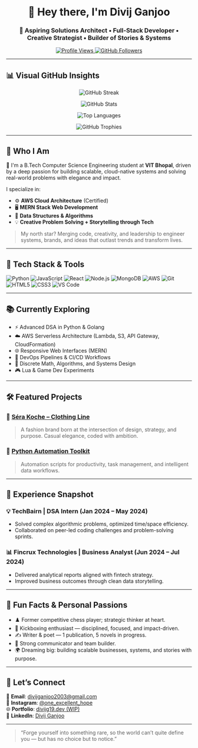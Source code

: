 <h1 align="center">👋 Hey there, I'm Divij Ganjoo</h1>

<h3 align="center">🚀 Aspiring Solutions Architect • Full-Stack Developer • Creative Strategist • Builder of Stories & Systems</h3>

<p align="center">
  <a href="https://github.com/divijg19">
    <img src="https://komarev.com/ghpvc/?username=divijg19&style=flat-square&color=blue" alt="Profile Views" />
  </a>
  <a href="https://github.com/divijg19?tab=followers">
    <img src="https://img.shields.io/github/followers/divijg19?label=Followers&style=flat-square" alt="GitHub Followers" />
  </a>
</p>

---

## 📊 Visual GitHub Insights

<p align="center">
  <img src="https://streak-stats.demolab.com?user=divijg19&theme=tokyonight&hide_border=true" alt="GitHub Streak" />
</p>

<p align="center">
  <img src="https://github-readme-stats.vercel.app/api?username=divijg19&show_icons=true&theme=radical" alt="GitHub Stats" />
</p>

<p align="center">
  <img src="https://github-readme-stats.vercel.app/api/top-langs/?username=divijg19&layout=compact&theme=tokyonight" alt="Top Languages" />
</p>

<p align="center">
  <img src="https://github-profile-trophy.vercel.app/?username=divijg19&theme=onedark&margin-w=15&no-frame=true" alt="GitHub Trophies" />
</p>

---

## 🧠 Who I Am

🎯 I'm a B.Tech Computer Science Engineering student at **VIT Bhopal**, driven by a deep passion for building scalable, cloud-native systems and solving real-world problems with elegance and impact.

I specialize in:
- ⚙️ **AWS Cloud Architecture** (Certified)
- 🖥️ **MERN Stack Web Development**
- 🧠 **Data Structures & Algorithms**
- 💡 **Creative Problem Solving + Storytelling through Tech**

> My north star? Merging code, creativity, and leadership to engineer systems, brands, and ideas that outlast trends and transform lives.

---

## 🧰 Tech Stack & Tools

![Python](https://img.shields.io/badge/Python-3670A0?style=for-the-badge&logo=python&logoColor=white)
![JavaScript](https://img.shields.io/badge/JavaScript-F7DF1E?style=for-the-badge&logo=javascript&logoColor=black)
![React](https://img.shields.io/badge/React-20232A?style=for-the-badge&logo=react&logoColor=61DAFB)
![Node.js](https://img.shields.io/badge/Node.js-339933?style=for-the-badge&logo=nodedotjs&logoColor=white)
![MongoDB](https://img.shields.io/badge/MongoDB-4EA94B?style=for-the-badge&logo=mongodb&logoColor=white)
![AWS](https://img.shields.io/badge/AWS-232F3E?style=for-the-badge&logo=amazonaws&logoColor=white)
![Git](https://img.shields.io/badge/Git-F05032?style=for-the-badge&logo=git&logoColor=white)
![HTML5](https://img.shields.io/badge/HTML5-E34F26?style=for-the-badge&logo=html5&logoColor=white)
![CSS3](https://img.shields.io/badge/CSS3-1572B6?style=for-the-badge&logo=css3&logoColor=white)
![VS Code](https://img.shields.io/badge/VSCode-007ACC?style=for-the-badge&logo=visual-studio-code&logoColor=white)

---

## 📚 Currently Exploring

- ⚡ Advanced DSA in Python & Golang
- ☁️ AWS Serverless Architecture (Lambda, S3, API Gateway, CloudFormation)
- 🌐 Responsive Web Interfaces (MERN)
- 🚀 DevOps Pipelines & CI/CD Workflows
- 🧠 Discrete Math, Algorithms, and Systems Design
- 🎮 Lua & Game Dev Experiments

---

## 🛠️ Featured Projects

### 🎨 [Séra Koche – Clothing Line](https://github.com/divijg19/project-sera-koche)
> A fashion brand born at the intersection of design, strategy, and purpose. Casual elegance, coded with ambition.

### 🤖 [Python Automation Toolkit](https://github.com/divijg19/project-automation-toolkit)
> Automation scripts for productivity, task management, and intelligent data workflows.

---

## 💼 Experience Snapshot

### 💡 TechBairn | DSA Intern (Jan 2024 – May 2024)
- Solved complex algorithmic problems, optimized time/space efficiency.
- Collaborated on peer-led coding challenges and problem-solving sprints.

### 📊 Fincrux Technologies | Business Analyst (Jun 2024 – Jul 2024)
- Delivered analytical reports aligned with fintech strategy.
- Improved business outcomes through clean data storytelling.

---

## 🧠 Fun Facts & Personal Passions

- ♟️ Former competitive chess player; strategic thinker at heart.
- 🥊 Kickboxing enthusiast — disciplined, focused, and impact-driven.
- ✍️ Writer & poet — 1 publication, 5 novels in progress.
- 💬 Strong communicator and team builder.
- 🌍 Dreaming big: building scalable businesses, systems, and stories with purpose.

---

## 💬 Let’s Connect

📧 **Email**: [divijganjoo2003@gmail.com](mailto:divijganjoo2003@gmail.com)  
📸 **Instagram**: [@one_excellent_hope](https://www.instagram.com/one_excellent_hope/)  
🌐 **Portfolio**: [divijg19.dev (WIP)](https://sites.google.com/view/divij-ganjoo/home)  
💼 **LinkedIn**: [Divij Ganjoo](https://www.linkedin.com/in/divij-ganjoo/)

---

> “Forge yourself into something rare, so the world can’t quite define you — but has no choice but to notice.”

<!---
divijg19/divijg19 is a ✨ special ✨ repository because its `README.md` (this file) appears on your GitHub profile.
Click the Preview link to see it live.
--->
